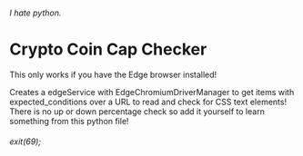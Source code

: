 ###### I hate python.

# Crypto Coin Cap Checker
This only works if you have the Edge browser installed!

Creates a edgeService with EdgeChromiumDriverManager to get items with expected_conditions over a URL
to read and check for CSS text elements! There is no up or down percentage check so add it yourself
to learn something from this python file!

###### exit(69);

